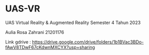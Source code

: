 # UAS-VR
UAS Virtual Reality &amp; Augmented Reality Semester 4 Tahun 2023

Aulia Rosa Zahrani 21201176

Link gdrive : https://drive.google.com/drive/folders/1b1BVac3BDo-fAwV8TDwF67cKdwnMXCYX?usp=sharing
